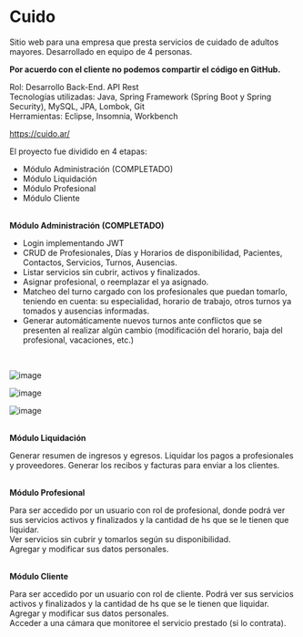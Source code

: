 # Cuido

Sitio web para una empresa que presta servicios de cuidado de adultos mayores. Desarrollado en equipo de 4 personas.

<strong>Por acuerdo con el cliente no podemos compartir el código en GitHub.</strong>

Rol: Desarrollo Back-End. API Rest <br>
Tecnologías utilizadas: Java, Spring Framework (Spring Boot y Spring Security), MySQL, JPA, Lombok, Git <br>
Herramientas: Eclipse, Insomnia, Workbench <br>

https://cuido.ar/

El proyecto fue dividido en 4 etapas:
- Módulo Administración (COMPLETADO)
- Módulo Liquidación 
- Módulo Profesional
- Módulo Cliente<br><br>


<strong>Módulo Administración (COMPLETADO)</strong><br>
- Login implementando JWT
- CRUD de Profesionales, Días y Horarios de disponibilidad, Pacientes, Contactos, Servicios, Turnos, Ausencias.
- Listar servicios sin cubrir, activos y finalizados.
- Asignar profesional, o reemplazar el ya asignado.
- Matcheo del turno cargado con los profesionales que puedan tomarlo, teniendo en cuenta: su especialidad, horario de trabajo, otros turnos ya tomados y ausencias informadas.
- Generar automáticamente nuevos turnos ante conflictos que se presenten al realizar algún cambio (modificación del horario, baja del profesional, vacaciones, etc.)

<br>


![image](https://github.com/nzaeta/Cuido/assets/106348660/bacc84e6-3f28-4553-806d-ae52ff793298)

![image](https://github.com/nzaeta/Cuido/assets/106348660/cdd1ab41-192a-4d48-81e9-77e9cc30238e)

![image](https://github.com/nzaeta/Cuido/assets/106348660/f26a0dec-02dc-46e8-b8c4-866bf77c651d)

<br>
<strong>Módulo Liquidación</strong>

Generar resumen de ingresos y egresos. Liquidar los pagos a profesionales y proveedores. Generar los recibos y facturas para enviar a los clientes.<br><br>

<strong>Módulo Profesional</strong>

Para ser accedido por un usuario con rol de profesional, donde podrá ver sus servicios activos y finalizados y la cantidad de hs que se le tienen que liquidar.<br>
Ver servicios sin cubrir y tomarlos según su disponibilidad. <br>
Agregar y modificar sus datos personales.<br><br>

<strong>Módulo Cliente</strong>

Para ser accedido por un usuario con rol de cliente. Podrá ver sus servicios activos y finalizados y la cantidad de hs que se le tienen que liquidar. 
Agregar y modificar sus datos personales.<br>
Acceder a una cámara que monitoree el servicio prestado (si lo contrata).<br>



